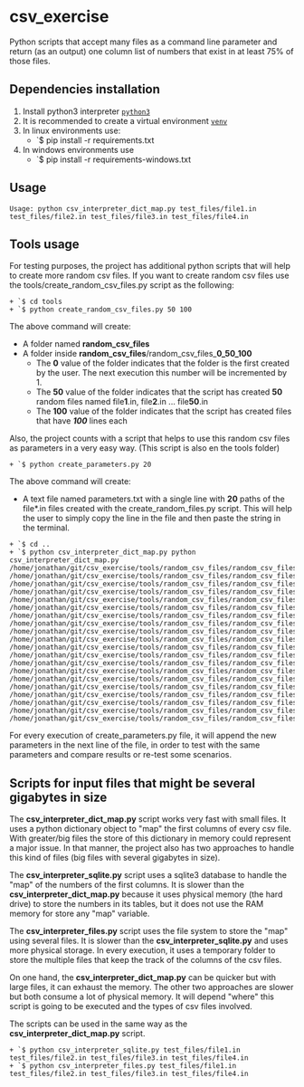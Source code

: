 # csv_exercise

Python scripts that accept many files as a command line parameter and return (as an output) one column
list of numbers that exist in at least 75% of those files.

**Dependencies installation**
---

1. Install python3 interpreter [`python3`](https://www.python.org/)
2. It is recommended to create a virtual environment [`venv`](https://docs.python.org/3/library/venv.html)
3. In linux environments use:
    + `$ pip install -r requirements.txt
4. In windows environments use
    + `$ pip install -r requirements-windows.txt

**Usage**
---

```
Usage: python csv_interpreter_dict_map.py test_files/file1.in test_files/file2.in test_files/file3.in test_files/file4.in
```

**Tools usage**
---

For testing purposes, the project has additional python scripts that will help to create more random csv files.
If you want to create random csv files use the tools/create_random_csv_files.py script as the following:
```
+ `$ cd tools
+ `$ python create_random_csv_files.py 50 100
```  
The above command will create: 
+ A folder named **random_csv_files**
+ A folder inside **random_csv_files**/random_csv_files_**0_50_100**
    - The **0** value of the folder indicates that the folder is the first created by the user. The next execution this number will be incremented by 1.
    - The **50** value of the folder indicates that the script has created **50** random files named file**1**.in, file**2**.in ... file**50**.in
    - The **100** value of the folder indicates that the script has created files that have ***100*** lines each

Also, the project counts with a script that helps to use this random csv files as parameters in a very easy way. (This script is also en the tools folder)
```
+ `$ python create_parameters.py 20
```
The above command will create:
+ A text file named parameters.txt with a single line with **20** paths of the file*.in files created with the create_random_files.py script.
This will help the user to simply copy the line in the file and then paste the string in the terminal.
```
+ `$ cd ..
+ `$ python csv_interpreter_dict_map.py python csv_interpreter_dict_map.py /home/jonathan/git/csv_exercise/tools/random_csv_files/random_csv_files_0_50_100/file46.in /home/jonathan/git/csv_exercise/tools/random_csv_files/random_csv_files_0_50_100/file1.in /home/jonathan/git/csv_exercise/tools/random_csv_files/random_csv_files_0_50_100/file25.in /home/jonathan/git/csv_exercise/tools/random_csv_files/random_csv_files_0_50_100/file40.in /home/jonathan/git/csv_exercise/tools/random_csv_files/random_csv_files_0_50_100/file24.in /home/jonathan/git/csv_exercise/tools/random_csv_files/random_csv_files_0_50_100/file6.in /home/jonathan/git/csv_exercise/tools/random_csv_files/random_csv_files_0_50_100/file20.in /home/jonathan/git/csv_exercise/tools/random_csv_files/random_csv_files_0_50_100/file50.in /home/jonathan/git/csv_exercise/tools/random_csv_files/random_csv_files_0_50_100/file8.in /home/jonathan/git/csv_exercise/tools/random_csv_files/random_csv_files_0_50_100/file44.in /home/jonathan/git/csv_exercise/tools/random_csv_files/random_csv_files_0_50_100/file19.in /home/jonathan/git/csv_exercise/tools/random_csv_files/random_csv_files_0_50_100/file32.in /home/jonathan/git/csv_exercise/tools/random_csv_files/random_csv_files_0_50_100/file39.in /home/jonathan/git/csv_exercise/tools/random_csv_files/random_csv_files_0_50_100/file28.in /home/jonathan/git/csv_exercise/tools/random_csv_files/random_csv_files_0_50_100/file42.in /home/jonathan/git/csv_exercise/tools/random_csv_files/random_csv_files_0_50_100/file11.in /home/jonathan/git/csv_exercise/tools/random_csv_files/random_csv_files_0_50_100/file21.in /home/jonathan/git/csv_exercise/tools/random_csv_files/random_csv_files_0_50_100/file49.in /home/jonathan/git/csv_exercise/tools/random_csv_files/random_csv_files_0_50_100/file48.in /home/jonathan/git/csv_exercise/tools/random_csv_files/random_csv_files_0_50_100/file15.in
```

For every execution of create_parameters.py file, it will append the new parameters in the next line of the file, in order to test with the same parameters and compare results or re-test some scenarios.

**Scripts for input files that might be several gigabytes in size**
---
The **csv_interpreter_dict_map.py** script works very fast with small files. It uses a python dictionary object to "map" the first columns of every csv file. With greater/big files the store of this dictionary in memory could represent a major issue.
In that manner, the project also has two approaches to handle this kind of files (big files with several gigabytes in size).


The **csv_interpreter_sqlite.py** script uses a sqlite3 database to handle the "map" of the numbers of the first columns. It is slower than the **csv_interpreter_dict_map.py** because it uses physical memory (the hard drive) to store the numbers in its tables, but it does not use the RAM memory for store any "map" variable.

The **csv_interpreter_files.py** script uses the file system to store the "map" using several files. It is slower than the **csv_interpreter_sqlite.py** and uses more physical storage. In every execution, it uses a temporary folder to store the multiple files that keep the track of the columns of the csv files.

On one hand, the **csv_interpreter_dict_map.py** can be quicker but with large files, it can exhaust the memory. The other two approaches are slower but both consume a lot of physical memory.  It will depend "where" this script is going to be executed and the types of csv files involved.

The scripts can be used in the same way as the **csv_interpreter_dict_map.py** script.
```
+ `$ python csv_interpreter_sqlite.py test_files/file1.in test_files/file2.in test_files/file3.in test_files/file4.in
+ `$ python csv_interpreter_files.py test_files/file1.in test_files/file2.in test_files/file3.in test_files/file4.in
```
